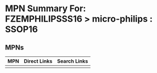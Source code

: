 



# MPN Summary For: FZEMPHILIPSSS16 > micro-philips : SSOP16

## MPNs
  

|MPN|Direct Links|Search Links|
| :--- | :--- | :--- |
||||
